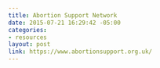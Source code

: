 ```yaml
---
title: Abortion Support Network
date: 2015-07-21 16:29:42 -05:00
categories:
- resources
layout: post
link: https://www.abortionsupport.org.uk/
---
```


